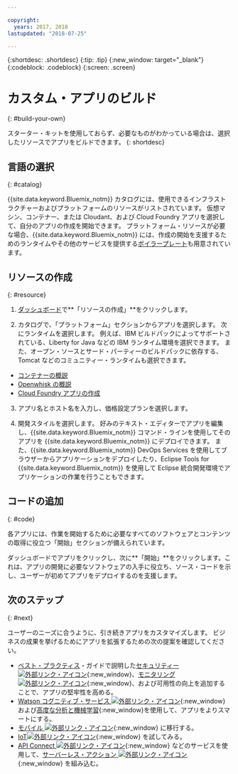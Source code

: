 ```yaml
---

copyright:
  years: 2017, 2018
lastupdated: "2018-07-25"

---
```


{:shortdesc: .shortdesc}
{:tip: .tip}
{:new_window: target="_blank"}
{:codeblock: .codeblock}
{:screen: .screen}

# カスタム・アプリのビルド
{: #build-your-own}

スターター・キットを使用しておらず、必要なものがわかっている場合は、選択したリソースでアプリをビルドできます。
{: shortdesc}

## 言語の選択
{: #catalog}

{{site.data.keyword.Bluemix_notm}} カタログには、使用できるインフラストラクチャーおよびプラットフォームのリソースがリストされています。 仮想マシン、コンテナー、または Cloudant、および Cloud Foundry アプリを選択して、自分のアプリの作成を開始できます。 プラットフォーム・リソースが必要な場合、{{site.data.keyword.Bluemix_notm}} には、作成の開始を支援するためのランタイムやその他のサービスを提供する[ボイラープレート](https://console.bluemix.net/catalog/?taxonomyNavigation=apps&category=blueprints)も用意されています。

## リソースの作成
{: #resource}

1. [ダッシュボード](https://console.bluemix.net/)で**「リソースの作成」**をクリックします。

2. カタログで、「プラットフォーム」セクションからアプリを選択します。 次にランタイムを選択します。 例えば、IBM ビルドパックによってサポートされている、Liberty for Java などの IBM ランタイム環境を選択できます。 また、オープン・ソースとサード・パーティーのビルドパックに依存する、Tomcat などのコミュニティー・ランタイムも選択できます。

  * [コンテナーの概説](../containers/container_index.html)
  * [Openwhisk の概説](../openwhisk/index.html)
  * [Cloud Foundry アプリの作成](../cfapps/index.html#creating_cloud_foundry_apps)

3. アプリ名とホスト名を入力し、価格設定プランを選択します。

4. 開発スタイルを選択します。 好みのテキスト・エディターでアプリを編集し、{{site.data.keyword.Bluemix_notm}} コマンド・ラインを使用してそのアプリを {{site.data.keyword.Bluemix_notm}} にデプロイできます。 また、{{site.data.keyword.Bluemix_notm}} DevOps Services を使用してブラウザーからアプリケーションをデプロイしたり、Eclipse Tools for {{site.data.keyword.Bluemix_notm}} を使用して Eclipse 統合開発環境でアプリケーションの作業を行うこともできます。

## コードの追加
{: #code}

各アプリには、作業を開始するために必要なすべてのソフトウェアとコンテンツの取得に役立つ「開始」セクションが備えられています。

ダッシュボードでアプリをクリックし、次に**「開始」**をクリックします。これは、アプリの開発に必要なソフトウェアの入手に役立ち、ソース・コードを示し、ユーザーが初めてアプリをデプロイするのを支援します。

## 次のステップ
{: #next}

ユーザーのニーズに合うように、引き続きアプリをカスタマイズします。 ビジネスの成果を挙げるためにアプリを拡張するための次の提案を確認してください。

* [ベスト・プラクティス](best-practice.html)・ガイドで説明した[セキュリティー ![外部リンク・アイコン](../icons/launch-glyph.svg "外部リンク・アイコン")](https://console.bluemix.net/catalog/?taxonomyNavigation=data&category=security){:new_window}、[モニタリング ![外部リンク・アイコン](../icons/launch-glyph.svg "外部リンク・アイコン")](https://console.bluemix.net/catalog/?category=devops){:new_window}、および可用性の向上を追加することで、アプリの堅牢性を高める。
* [Watson コグニティブ・サービス ![外部リンク・アイコン](../icons/launch-glyph.svg "外部リンク・アイコン")](https://console.bluemix.net/catalog/?taxonomyNavigation=data&category=watson){:new_window} および[高度な分析と機械学習](https://console.bluemix.net/catalog/?taxonomyNavigation=data&category=data){:new_window}を使用して、アプリをよりスマートにする。
* [モバイル ![外部リンク・アイコン](../icons/launch-glyph.svg "外部リンク・アイコン")](https://console.bluemix.net/catalog/?category=mobile){:new_window} に移行する。
* [IoT![外部リンク・アイコン](../icons/launch-glyph.svg "外部リンク・アイコン")](https://console.bluemix.net/catalog/?category=iot){:new_window} を試してみる。
* [API Connect ![外部リンク・アイコン](../icons/launch-glyph.svg "外部リンク・アイコン")](https://console.bluemix.net/catalog/?category=integration){:new_window} などのサービスを使用して、[サーバーレス・アクション ![外部リンク・アイコン](../icons/launch-glyph.svg "外部リンク・アイコン")](https://console.bluemix.net/catalog/?category=whisk){:new_window} を組み込む。
